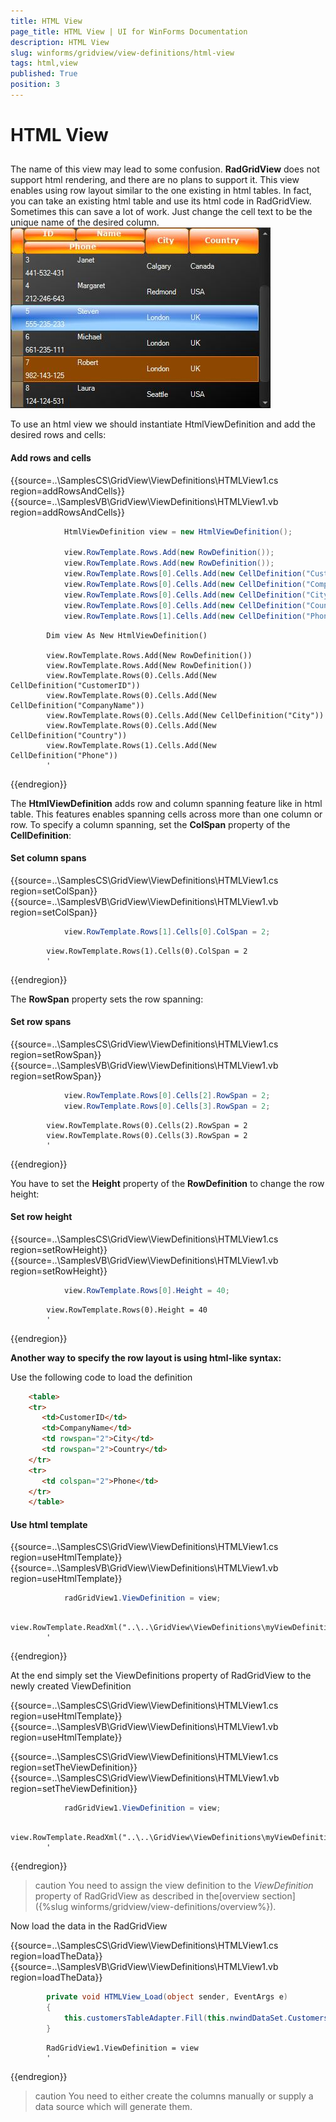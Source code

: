 ```yaml
---
title: HTML View
page_title: HTML View | UI for WinForms Documentation
description: HTML View
slug: winforms/gridview/view-definitions/html-view
tags: html,view
published: True
position: 3
---
```


# HTML View



## 

The name of this view may lead to some confusion. __RadGridView__ does not support html rendering, and there are no plans to support it. This view enables using row layout similar to the one existing in html tables. In fact, you can take an existing html table and use its html code in RadGridView. Sometimes this can save a lot of work. Just change the cell text to be the unique name of the desired column.<br>![gridview-viewdefinitions-html-view 001](images/gridview-viewdefinitions-html-view001.jpg)

To use an html view we should instantiate HtmlViewDefinition and add the desired rows and cells:

#### Add rows and cells

{{source=..\SamplesCS\GridView\ViewDefinitions\HTMLView1.cs region=addRowsAndCells}} 
{{source=..\SamplesVB\GridView\ViewDefinitions\HTMLView1.vb region=addRowsAndCells}} 

````C#
            HtmlViewDefinition view = new HtmlViewDefinition();

            view.RowTemplate.Rows.Add(new RowDefinition());
            view.RowTemplate.Rows.Add(new RowDefinition());
            view.RowTemplate.Rows[0].Cells.Add(new CellDefinition("CustomerID"));
            view.RowTemplate.Rows[0].Cells.Add(new CellDefinition("CompanyName"));
            view.RowTemplate.Rows[0].Cells.Add(new CellDefinition("City"));
            view.RowTemplate.Rows[0].Cells.Add(new CellDefinition("Country"));
            view.RowTemplate.Rows[1].Cells.Add(new CellDefinition("Phone"));
````
````VB.NET
        Dim view As New HtmlViewDefinition()

        view.RowTemplate.Rows.Add(New RowDefinition())
        view.RowTemplate.Rows.Add(New RowDefinition())
        view.RowTemplate.Rows(0).Cells.Add(New CellDefinition("CustomerID"))
        view.RowTemplate.Rows(0).Cells.Add(New CellDefinition("CompanyName"))
        view.RowTemplate.Rows(0).Cells.Add(New CellDefinition("City"))
        view.RowTemplate.Rows(0).Cells.Add(New CellDefinition("Country"))
        view.RowTemplate.Rows(1).Cells.Add(New CellDefinition("Phone"))
        '
````

{{endregion}} 

The __HtmlViewDefinition__ adds row and column spanning feature like in html table. This features enables spanning cells across more than one column or row. To specify a column spanning, set the __ColSpan__ property of the __CellDefinition__:

#### Set column spans

{{source=..\SamplesCS\GridView\ViewDefinitions\HTMLView1.cs region=setColSpan}} 
{{source=..\SamplesVB\GridView\ViewDefinitions\HTMLView1.vb region=setColSpan}} 

````C#
            view.RowTemplate.Rows[1].Cells[0].ColSpan = 2;
````
````VB.NET
        view.RowTemplate.Rows(1).Cells(0).ColSpan = 2
        '
````

{{endregion}} 

The __RowSpan__ property sets the row spanning:

#### Set row spans

{{source=..\SamplesCS\GridView\ViewDefinitions\HTMLView1.cs region=setRowSpan}} 
{{source=..\SamplesVB\GridView\ViewDefinitions\HTMLView1.vb region=setRowSpan}} 

````C#
            view.RowTemplate.Rows[0].Cells[2].RowSpan = 2;
            view.RowTemplate.Rows[0].Cells[3].RowSpan = 2;
````
````VB.NET
        view.RowTemplate.Rows(0).Cells(2).RowSpan = 2
        view.RowTemplate.Rows(0).Cells(3).RowSpan = 2
        '
````

{{endregion}} 

You have to set the __Height__ property of the __RowDefinition__ to change the row height:

#### Set row height

{{source=..\SamplesCS\GridView\ViewDefinitions\HTMLView1.cs region=setRowHeight}} 
{{source=..\SamplesVB\GridView\ViewDefinitions\HTMLView1.vb region=setRowHeight}} 

````C#
            view.RowTemplate.Rows[0].Height = 40;
````
````VB.NET
        view.RowTemplate.Rows(0).Height = 40
        '
````

{{endregion}} 

__Another way to specify the row layout is using html-like syntax:__

Use the following code to load the definition

````HTML
    <table>
    <tr>
       <td>CustomerID</td>
       <td>CompanyName</td>
       <td rowspan="2">City</td>
       <td rowspan="2">Country</td>
    </tr>
    <tr>
       <td colspan="2">Phone</td>
    </tr>
    </table>
````

#### Use html template

{{source=..\SamplesCS\GridView\ViewDefinitions\HTMLView1.cs region=useHtmlTemplate}} 
{{source=..\SamplesVB\GridView\ViewDefinitions\HTMLView1.vb region=useHtmlTemplate}} 
````C#
            radGridView1.ViewDefinition = view;
````
````VB.NET
        view.RowTemplate.ReadXml("..\..\GridView\ViewDefinitions\myViewDefinition.htm")
        '
````

{{endregion}} 

At the end simply set the ViewDefinitions property of RadGridView to the newly created ViewDefinition

{{source=..\SamplesCS\GridView\ViewDefinitions\HTMLView1.cs region=useHtmlTemplate}} 
{{source=..\SamplesVB\GridView\ViewDefinitions\HTMLView1.vb region=useHtmlTemplate}} 

{{source=..\SamplesCS\GridView\ViewDefinitions\HTMLView1.cs region=setTheViewDefinition}}
{{source=..\SamplesCS\GridView\ViewDefinitions\HTMLView1.vb region=setTheViewDefinition}} 
````C#
            radGridView1.ViewDefinition = view;
````
````VB.NET
        view.RowTemplate.ReadXml("..\..\GridView\ViewDefinitions\myViewDefinition.htm")
        '
````

{{endregion}} 

>caution You need to assign the view definition to the *ViewDefinition* property of RadGridView as described in the[overview section]({%slug winforms/gridview/view-definitions/overview%}).
>

Now load the data in the RadGridView
 
{{source=..\SamplesCS\GridView\ViewDefinitions\HTMLView1.cs region=loadTheData}} 
{{source=..\SamplesVB\GridView\ViewDefinitions\HTMLView1.vb region=loadTheData}} 
````C#
        private void HTMLView_Load(object sender, EventArgs e)
        {
            this.customersTableAdapter.Fill(this.nwindDataSet.Customers);
        }
````
````VB.NET
        RadGridView1.ViewDefinition = view
        '
````

{{endregion}} 

>caution You need to either create the columns manually or supply a data source which will generate them.
>

